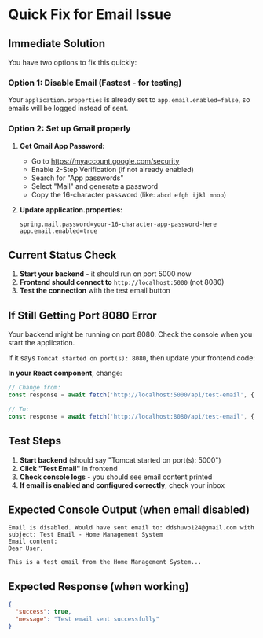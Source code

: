 # Quick Fix for Email Issue

## Immediate Solution

You have two options to fix this quickly:

### Option 1: Disable Email (Fastest - for testing)
Your `application.properties` is already set to `app.email.enabled=false`, so emails will be logged instead of sent.

### Option 2: Set up Gmail properly

1. **Get Gmail App Password:**
   - Go to https://myaccount.google.com/security
   - Enable 2-Step Verification (if not already enabled)
   - Search for "App passwords"
   - Select "Mail" and generate a password
   - Copy the 16-character password (like: `abcd efgh ijkl mnop`)

2. **Update application.properties:**
   ```properties
   spring.mail.password=your-16-character-app-password-here
   app.email.enabled=true
   ```

## Current Status Check

1. **Start your backend** - it should run on port 5000 now
2. **Frontend should connect to** `http://localhost:5000` (not 8080)
3. **Test the connection** with the test email button

## If Still Getting Port 8080 Error

Your backend might be running on port 8080. Check the console when you start the application.

If it says `Tomcat started on port(s): 8080`, then update your frontend code:

**In your React component**, change:
```javascript
// Change from:
const response = await fetch('http://localhost:5000/api/test-email', {

// To:
const response = await fetch('http://localhost:8080/api/test-email', {
```

## Test Steps

1. **Start backend** (should say "Tomcat started on port(s): 5000")
2. **Click "Test Email"** in frontend
3. **Check console logs** - you should see email content printed
4. **If email is enabled and configured correctly**, check your inbox

## Expected Console Output (when email disabled)
```
Email is disabled. Would have sent email to: ddshuvo124@gmail.com with subject: Test Email - Home Management System
Email content:
Dear User,

This is a test email from the Home Management System...
```

## Expected Response (when working)
```json
{
  "success": true,
  "message": "Test email sent successfully"
}
```
